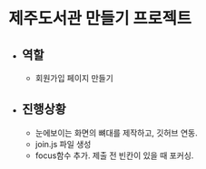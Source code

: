 # 제주도서관 만들기 프로젝트

- ## 역할
  - 회원가입 페이지 만들기


- ## 진행상황
  - 눈에보이는 화면의 뼈대를 제작하고, 깃허브 연동.
  - join.js 파일 생성
  - focus함수 추가. 제출 전 빈칸이 있을 때 포커싱.
